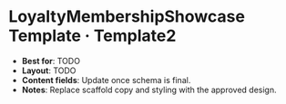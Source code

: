 # LoyaltyMembershipShowcase Template · Template2

- **Best for**: TODO
- **Layout**: TODO
- **Content fields**: Update once schema is final.
- **Notes**: Replace scaffold copy and styling with the approved design.
